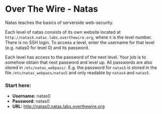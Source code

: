 # Over The Wire - Natas

Natas teaches the basics of serverside web-security.

Each level of natas consists of its own website located at `http://natasX.natas.labs.overthewire.org`, where `X` is the level number. There is no SSH login. To access a level, enter the username for that level (e.g. natas0 for level 0) and its password.

Each level has access to the password of the next level. Your job is to somehow obtain that next password and level up. All passwords are also stored in `/etc/natas_webpass/`. E.g. the password for `natas5` is stored in the file `/etc/natas_webpass/natas5` and only readable by `natas4` and `natas5`.

### Start here:

- **Username:** natas0
- **Password:** natas0
- **URL:** http://natas0.natas.labs.overthewire.org
